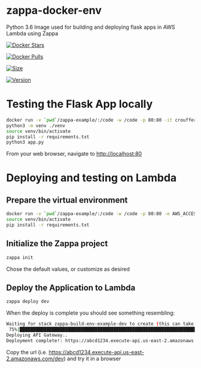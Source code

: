 # zappa-docker-env
Python 3.6 Image used for building and deploying flask apps in AWS Lambda using Zappa

[![Docker Stars](https://img.shields.io/docker/stars/crouffer/zappa-build-env.svg?style=flat-square)](https://hub.docker.com/r/crouffer/zappa-build-env/)

[![Docker Pulls](https://img.shields.io/docker/pulls/crouffer/zappa-build-env.svg?style=flat-square)](https://hub.docker.com/r/crouffer/zappa-build-env/)

[![Size](https://images.microbadger.com/badges/image/crouffer/zappa-build-env.svg)](https://microbadger.com/images/crouffer/zappa-build-env "Get your own image badge on microbadger.com")

[![Version](https://images.microbadger.com/badges/version/crouffer/zappa-build-env.svg)](https://microbadger.com/images/crouffer/zappa-build-env "Get your own version badge on microbadger.com")




# Testing the Flask App locally
```bash
docker run -v `pwd`/zappa-example/:/code -w /code -p 80:80 -it crouffer/zappa-build-env:1.2
python3 -m venv ./venv
source venv/bin/activate
pip install -r requirements.txt
python3 app.py
```

From your web browser, navigate to [http://localhost:80](http://localhost:80/)

# Deploying and testing on Lambda
## Prepare the virtual environment
```bash
docker run -v `pwd`/zappa-example/:/code -w /code -p 80:80 -e AWS_ACCESS_KEY_ID=<your_aws_access_key> -e AWS_SECRET_ACCESS_KEY=<aws_secret_access_key> -it crouffer/zappa-build-env:1.2
source venv/bin/activate
pip install -r requirements.txt
```
## Initialize the Zappa project
```bash
zappa init
```
Chose the default values, or customize as desired

## Deploy the Application to Lambda
```bash
zappa deploy dev
```
When the deploy is complete you should see something resembling:
```bash
Waiting for stack zappa-build-env-example-dev to create (this can take a bit)..
 75%|████████████████████████████████████████████████████████████████████████████████████████████████████████████████████████████▌                                         | 3/4 [00:06<00:02,  2.68s/res]
Deploying API Gateway..
Deployment complete!: https://abcd1234.execute-api.us-east-2.amazonaws.com/dev
```
Copy the url (i.e. https://abcd1234.execute-api.us-east-2.amazonaws.com/dev) and try it in a browser


